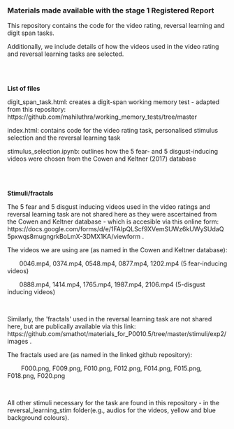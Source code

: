 <h3><b>Materials made available with the stage 1 Registered Report</b></h3>
<p>This repository contains the code for the video rating, reversal learning and digit span tasks.</p>
<p>Additionally, we include details of how the videos used in the video rating and reversal learning tasks are selected.</p>
<br>
<br>
<p><b>List of files</b></p>
<p>digit_span_task.html: creates a digit-span working memory test - adapted from this repository: https://github.com/mahiluthra/working_memory_tests/tree/master </p>
<p>index.html: contains code for the video rating task, personalised stimulus selection and the reversal learning task</p>
<p>stimulus_selection.ipynb: outlines how the 5 fear- and 5 disgust-inducing videos were chosen from the Cowen and Keltner (2017) database</p>
<br>
<br>
<p><b>Stimuli/fractals</b></p>
<p> The 5 fear and 5 disgust inducing videos used in the video ratings and reversal learning task are not shared here as they were ascertained from the Cowen and Keltner database - which is accesible via this online form: https://docs.google.com/forms/d/e/1FAIpQLScf9XVemSUWz6kUWySUdaQ5pxwqs8mugngrkBoLmX-3DMX1KA/viewform .</p>
<p>The videos we are using are (as named in the Cowen and Keltner database): </p>
  <p> &nbsp;&nbsp; &nbsp; &nbsp;  0046.mp4, 0374.mp4, 0548.mp4, 0877.mp4, 1202.mp4 (5 fear-inducing videos) </p>
  <p> &nbsp; &nbsp;&nbsp; &nbsp;  0888.mp4, 1414.mp4, 1765.mp4, 1987.mp4, 2106.mp4 (5-disgust inducing videos) </p>
  <br>
  <p>Similarly, the 'fractals' used in the reversal learning task are not shared here, but are publically available via this link: https://github.com/smathot/materials_for_P0010.5/tree/master/stimuli/exp2/images .</p>
  <p>The fractals used are (as named in the linked github repository):</p>
  <p>&nbsp; &nbsp; &nbsp; &nbsp; F000.png, F009.png, F010.png, F012.png,  F014.png, F015.png, F018.png, F020.png</p>
<br>
<p> All other stimuli necessary for the task are found in this repository - in the reversal_learning_stim folder(e.g., audios for the videos, yellow and blue background colours).</p>
  
